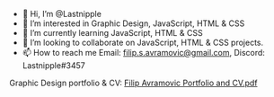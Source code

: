- 👋 Hi, I’m @Lastnipple
- 👀 I’m interested in Graphic Design, JavaScript, HTML & CSS
- 🌱 I’m currently learning JavaScript, HTML & CSS
- 💞️ I’m looking to collaborate on JavaScript, HTML & CSS projects.
- 📫 How to reach me Email: filip.s.avramovic@gmail.com, Discord: Lastnipple#3457

Graphic Design portfolio & CV: [Filip Avramovic Portfolio and CV.pdf](https://github.com/Lastnipple/Lastnipple/files/9181694/Filip.Avramovic.Portfolio.and.CV.pdf)

<!---
Lastnipple/Lastnipple is a ✨ special ✨ repository because its `README.md` (this file) appears on your GitHub profile.
You can click the Preview link to take a look at your changes.
--->
